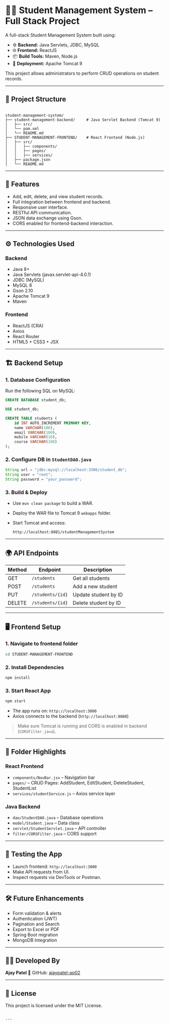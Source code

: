 # 🧑‍🎓 Student Management System – Full Stack Project

A full-stack Student Management System built using:

- ⚙️ **Backend:** Java Servlets, JDBC, MySQL
- 🌐 **Frontend:** ReactJS
- 📦 **Build Tools:** Maven, Node.js
- 🚀 **Deployment:** Apache Tomcat 9

This project allows administrators to perform CRUD operations on student records.

---

## 📁 Project Structure

```

student-management-system/
├── student-management-backend/     # Java Servlet Backend (Tomcat 9)
│   ├── src/
│   └── pom.xml
│   └── README.md
├── STUDENT-MANAGEMENT-FRONTEND/    # React Frontend (Node.js)
│   ├── src/
│   │   ├── components/
│   │   ├── pages/
│   │   ├── services/
│   ├── package.json
│   └── README.md

````

---

## 🧩 Features

- Add, edit, delete, and view student records.
- Full integration between frontend and backend.
- Responsive user interface.
- RESTful API communication.
- JSON data exchange using Gson.
- CORS enabled for frontend-backend interaction.

---

## ⚙️ Technologies Used

### Backend

- Java 8+
- Java Servlets (javax.servlet-api-4.0.1)
- JDBC (MySQL)
- MySQL 8
- Gson 2.10
- Apache Tomcat 9
- Maven

### Frontend

- ReactJS (CRA)
- Axios
- React Router
- HTML5 + CSS3 + JSX

---

## 🏗️ Backend Setup

### 1. Database Configuration

Run the following SQL on MySQL:

```sql
CREATE DATABASE student_db;

USE student_db;

CREATE TABLE students (
    id INT AUTO_INCREMENT PRIMARY KEY,
    name VARCHAR(100),
    email VARCHAR(100),
    mobile VARCHAR(10),
    course VARCHAR(100)
);
````

### 2. Configure DB in `StudentDAO.java`

```java
String url = "jdbc:mysql://localhost:3306/student_db";
String user = "root";
String password = "your_password";
```

### 3. Build & Deploy

* Use `mvn clean package` to build a WAR.
* Deploy the WAR file to Tomcat 9 `webapps` folder.
* Start Tomcat and access:

  ```
  http://localhost:8081/studentManagementSystem
  ```

---

## 🌍 API Endpoints

| Method | Endpoint         | Description          |
| ------ | ---------------- | -------------------- |
| GET    | `/students`      | Get all students     |
| POST   | `/students`      | Add a new student    |
| PUT    | `/students/{id}` | Update student by ID |
| DELETE | `/students/{id}` | Delete student by ID |

---

## 🖥️ Frontend Setup

### 1. Navigate to frontend folder

```bash
cd STUDENT-MANAGEMENT-FRONTEND
```

### 2. Install Dependencies

```bash
npm install
```

### 3. Start React App

```bash
npm start
```

* The app runs on: `http://localhost:3000`
* Axios connects to the backend (`http://localhost:8080`)

> Make sure Tomcat is running and CORS is enabled in backend (`CORSFilter.java`).

---

## 🧠 Folder Highlights

### React Frontend

* `components/NavBar.jsx` – Navigation bar
* `pages/` – CRUD Pages: AddStudent, EditStudent, DeleteStudent, StudentList
* `services/studentService.js` – Axios service layer

### Java Backend

* `dao/StudentDAO.java` – Database operations
* `model/Student.java` – Data class
* `servlet/StudentServlet.java` – API controller
* `filter/CORSFilter.java` – CORS support

---

## 🧪 Testing the App

* Launch frontend: `http://localhost:3000`
* Make API requests from UI.
* Inspect requests via DevTools or Postman.

---

## 🛠️ Future Enhancements

* Form validation & alerts
* Authentication (JWT)
* Pagination and Search
* Export to Excel or PDF
* Spring Boot migration
* MongoDB Integration

---

## 👨‍💻 Developed By

**Ajay Patel**
🔗 GitHub: [ajaypatel-ap02](https://github.com/ajaypatel-ap02)

---

## 📜 License

This project is licensed under the MIT License.

```

---
